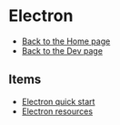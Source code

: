 # Electron

- [Back to the Home page](../../README.md)
- [Back to the Dev page](../README.md)

## Items
- [Electron quick start](Electron%20quick%20start.md)
- [Electron resources](Electron%20resources.md)
